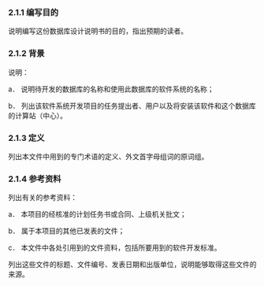 ### 2.1.1 编写目的

说明编写这份数据库设计说明书的目的，指出预期的读者。

### 2.1.2 背景

说明：

a． 说明待开发的数据库的名称和使用此数据库的软件系统的名称；

b． 列出该软件系统开发项目的任务提出者、用户以及将安装该软件和这个数据库的计算站（中心）。

### 2.1.3 定义

列出本文件中用到的专门术语的定义、外文首字母组词的原词组。

### 2.1.4 参考资料

列出有关的参考资料：

a． 本项目的经核准的计划任务书或合同、上级机关批文；

b． 属于本项目的其他已发表的文件；

c． 本文件中各处引用到的文件资料，包括所要用到的软件开发标准。

列出这些文件的标题、文件编号、发表日期和出版单位，说明能够取得这些文件的来源。
